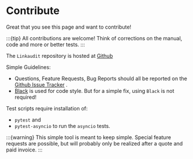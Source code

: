 # Contribute

Great that you see this page and want to contribute!

:::{tip}
All contributions are welcome!
Think of corrections on the manual, code and more or better tests.
:::

The `Linkaudit` repository is hosted at [Github](tbd)

Simple Guidelines:

* Questions, Feature Requests, Bug Reports should all be reported on the [Github Issue Tracker](tbd) .
* [Black](https://black.readthedocs.io/en/stable/index.html) is used for code style. But for a simple fix, using `Black` is not required!

Test scripts require installation of:
* `pytest` and
* `pytest-asyncio` to run the `asyncio` tests.



:::{warning}
This simple tool is meant to keep simple. 
Special feature requests are possible, but will probably only be realized after a quote and paid invoice.
:::



